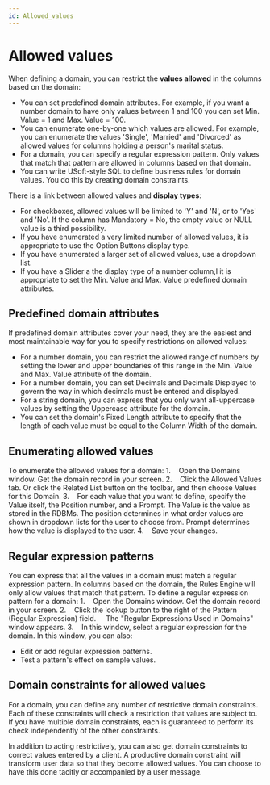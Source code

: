 ```yaml
---
id: Allowed_values
---
```


# Allowed values

When defining a domain, you can restrict the **values allowed** in the columns based on the domain:

- You can set predefined domain attributes. For example, if you want a number domain to have only values between 1 and 100 you can set Min. Value = 1 and Max. Value = 100.
- You can enumerate one-by-one which values are allowed. For example, you can enumerate the values 'Single', 'Married' and 'Divorced' as allowed values for columns holding a person's marital status.
- For a domain, you can specify a regular expression pattern. Only values that match that pattern are allowed in columns based on that domain.
- You can write USoft-style SQL to define business rules for domain values. You do this by creating domain constraints.

There is a link between allowed values and **display types**:

- For checkboxes, allowed values will be limited to 'Y' and 'N', or to 'Yes' and 'No'. If the column has Mandatory = No, the empty value or NULL value is a third possibility.
- If you have enumerated a very limited number of allowed values, it is appropriate to use the Option Buttons display type.
- If you have enumerated a larger set of allowed values, use a dropdown list.
- If you have a Slider a the display type of a number column,l it is appropriate to set the Min. Value and Max. Value predefined domain attributes.

## Predefined domain attributes

If predefined domain attributes cover your need, they are the easiest and most maintainable way for you to specify restrictions on allowed values:

- For a number domain, you can restrict the allowed range of numbers by setting the lower and upper boundaries of this range in the Min. Value and Max. Value attribute of the domain.
- For a number domain, you can set Decimals and Decimals Displayed to govern the way in which decimals must be entered and displayed.
- For a string domain, you can express that you only want all-uppercase values by setting the Uppercase attribute for the domain.
- You can set the domain's Fixed Length attribute to specify that the length of each value must be equal to the Column Width of the domain.

## Enumerating allowed values

To enumerate the allowed values for a domain:
1.    Open the Domains window. Get the domain record in your screen.
2.    Click the Allowed Values tab. Or click the Related List button on the toolbar, and then choose Values for this Domain.
3.    For each value that you want to define, specify the Value itself, the Position number, and a Prompt. The Value is the value as stored in the RDBMs. The position determines in what order values are shown in dropdown lists for the user to choose from. Prompt determines how the value is displayed to the user.
4.    Save your changes.

## Regular expression patterns

You can express that all the values in a domain must match a regular expression pattern. In columns based on the domain, the Rules Engine will only allow values that match that pattern. To define a regular expression pattern for a domain:
1.    Open the Domains window. Get the domain record in your screen.
2.    Click the lookup button to the right of the Pattern (Regular Expression) field.
    The "Regular Expressions Used in Domains" window appears.
3.    In this window, select a regular expression for the domain. In this window, you can also:

- Edit or add regular expression patterns.
- Test a pattern's effect on sample values.

## Domain constraints for allowed values

For a domain, you can define any number of restrictive domain constraints. Each of these constraints will check a restriction that values are subject to. If you have multiple domain constraints, each is guaranteed to perform its check independently of the other constraints.

In addition to acting restrictively, you can also get domain constraints to correct values entered by a client. A productive domain constraint will transform user data so that they become allowed values. You can choose to have this done tacitly or accompanied by a user message.